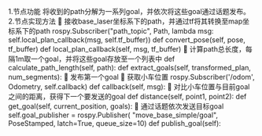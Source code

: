 1.节点功能
将收到的path分解为一系列goal，并依次将这些goal通过话题发布。
2.节点实现方法
 接收base_laser坐标系下的path，并通过tf将其转换至map坐标系下的path
    rospy.Subscriber("path_topic", Path, 
                    lambda msg: self.local_plan_callback(msg, self.tf_buffer))
    def convert_pose(self, pose, tf_buffer)
    def local_plan_callback(self, msg, tf_buffer)
 计算path总长度，每隔1m取一个goal，并将这些goal存放至一个列表中
    def calculate_path_length(self, path):
    def extract_goals(self, transformed_plan, num_segments):
 发布第一个goal
 获取小车位置
    rospy.Subscriber('/odom', Odometry, self.callback)
    def callback(self, msg):
 对比小车位置与目前goal之间的距离，获得下一个要发送的goal
    def distance(self, point1, point2):
    def get_goal(self, current_position, goals):
 通过话题依次发送目标goal
    self.goal_publisher = rospy.Publisher(
            "move_base_simple/goal", PoseStamped, latch=True, queue_size=10)
    def publish_goal(self):